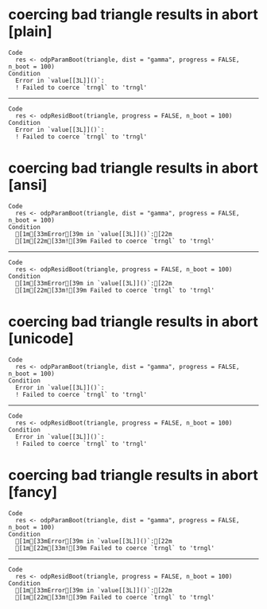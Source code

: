 # coercing bad triangle results in abort [plain]

    Code
      res <- odpParamBoot(triangle, dist = "gamma", progress = FALSE, n_boot = 100)
    Condition
      Error in `value[[3L]]()`:
      ! Failed to coerce `trngl` to 'trngl'

---

    Code
      res <- odpResidBoot(triangle, progress = FALSE, n_boot = 100)
    Condition
      Error in `value[[3L]]()`:
      ! Failed to coerce `trngl` to 'trngl'

# coercing bad triangle results in abort [ansi]

    Code
      res <- odpParamBoot(triangle, dist = "gamma", progress = FALSE, n_boot = 100)
    Condition
      [1m[33mError[39m in `value[[3L]]()`:[22m
      [1m[22m[33m![39m Failed to coerce `trngl` to 'trngl'

---

    Code
      res <- odpResidBoot(triangle, progress = FALSE, n_boot = 100)
    Condition
      [1m[33mError[39m in `value[[3L]]()`:[22m
      [1m[22m[33m![39m Failed to coerce `trngl` to 'trngl'

# coercing bad triangle results in abort [unicode]

    Code
      res <- odpParamBoot(triangle, dist = "gamma", progress = FALSE, n_boot = 100)
    Condition
      Error in `value[[3L]]()`:
      ! Failed to coerce `trngl` to 'trngl'

---

    Code
      res <- odpResidBoot(triangle, progress = FALSE, n_boot = 100)
    Condition
      Error in `value[[3L]]()`:
      ! Failed to coerce `trngl` to 'trngl'

# coercing bad triangle results in abort [fancy]

    Code
      res <- odpParamBoot(triangle, dist = "gamma", progress = FALSE, n_boot = 100)
    Condition
      [1m[33mError[39m in `value[[3L]]()`:[22m
      [1m[22m[33m![39m Failed to coerce `trngl` to 'trngl'

---

    Code
      res <- odpResidBoot(triangle, progress = FALSE, n_boot = 100)
    Condition
      [1m[33mError[39m in `value[[3L]]()`:[22m
      [1m[22m[33m![39m Failed to coerce `trngl` to 'trngl'

